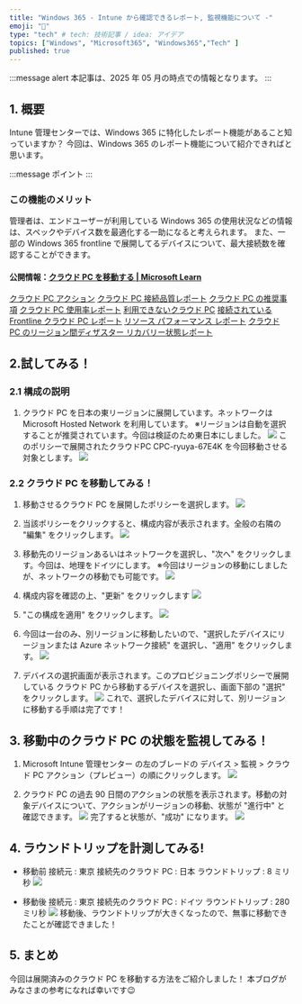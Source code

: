 ```yaml
---
title: "Windows 365 - Intune から確認できるレポート, 監視機能について -"
emoji: "🚁"
type: "tech" # tech: 技術記事 / idea: アイデア
topics: ["Windows", "Microsoft365", "Windows365","Tech" ]
published: true
---
```


:::message alert
本記事は、2025 年 05 月の時点での情報となります。
:::

## 1. 概要
Intune 管理センターでは、Windows 365 に特化したレポート機能があること知っていますか？
今回は、Windows 365 のレポート機能について紹介できればと思います。

:::message
ポイント 
:::

### この機能のメリット
管理者は、エンドユーザーが利用している Windows 365 の使用状況などの情報は、スペックやデバイス数を最適化する一助になると考えられます。
また、一部の Windows 365 frontline で展開してるデバイスについて、最大接続数を確認することができます。

#### 公開情報：[クラウド PC を移動する | Microsoft Learn ](https://learn.microsoft.com/ja-jp/windows-365/enterprise/move-cloud-pc)
[クラウド PC アクション](https://learn.microsoft.com/ja-jp/windows-365/enterprise/report-cloud-pc-actions)
[クラウド PC 接続品質レポート](https://learn.microsoft.com/ja-jp/windows-365/enterprise/report-cloud-pc-connection-quality)
[クラウド PC の推奨事項](https://learn.microsoft.com/ja-jp/windows-365/enterprise/report-cloud-pcs-not-available)
[クラウド PC 使用率レポート](https://learn.microsoft.com/ja-jp/windows-365/enterprise/report-cloud-pcs-not-available)
[利用できないクラウド PC](https://learn.microsoft.com/ja-jp/windows-365/enterprise/report-cloud-pcs-not-available)
[接続されている Frontline クラウド PC レポート](https://learn.microsoft.com/ja-jp/windows-365/enterprise/report-connected-frontline-cloud-pcs)
[リソース パフォーマンス レポート](https://learn.microsoft.com/ja-jp/windows-365/enterprise/report-resource-performance)
[クラウド PC のリージョン間ディザスター リカバリー状態レポート](https://learn.microsoft.com/ja-jp/windows-365/enterprise/cross-region-disaster-recovery-report)

## 2.試してみる！

### 2.1 構成の説明
1. クラウド PC を日本の東リージョンに展開しています。ネットワークは Microsoft Hosted Network を利用しています。
※リージョンは自動を選択することが推奨されています。今回は検証のため東日本にしました。
![](https://storage.googleapis.com/zenn-user-upload/c674c31754d6-20250520.png)
このポリシーで展開されたクラウドPC CPC-ryuya-67E4K を今回移動させる対象とします。
![](https://storage.googleapis.com/zenn-user-upload/a0dbb159b327-20250520.png)




### 2.2 クラウド PC を移動してみる！

1. 移動させるクラウド PC を展開したポリシーを選択します。
![](https://storage.googleapis.com/zenn-user-upload/b6bcfa264212-20250520.png)

2. 当該ポリシーをクリックすると、構成内容が表示されます。全般の右隣の "編集" をクリックします。
![](https://storage.googleapis.com/zenn-user-upload/0d81ba995a1e-20250520.png)


3. 移動先のリージョンあるいはネットワークを選択し、"次へ" をクリックします。今回は、地理をドイツにします。
※今回はリージョンの移動にしましたが、ネットワークの移動でも可能です。
![](https://storage.googleapis.com/zenn-user-upload/7ffae5d40d92-20250520.png)


4. 構成内容を確認の上、"更新" をクリックします
![](https://storage.googleapis.com/zenn-user-upload/5be94379ccf0-20250520.png)


5. "この構成を適用" をクリックします。
![](https://storage.googleapis.com/zenn-user-upload/2c9f828d8173-20250520.png)

6. 今回は一台のみ、別リージョンに移動したいので、"選択したデバイスにリージョンまたは Azure ネットワーク接続" を選択し、"適用" をクリックします。
![](https://storage.googleapis.com/zenn-user-upload/8d88e22bbe47-20250520.png)


7. デバイスの選択画面が表示されます。このプロビジョニングポリシーで展開している クラウド PC から移動するデバイスを選択し、画面下部の "選択" をクリックします。
![](https://storage.googleapis.com/zenn-user-upload/151146583cb9-20250520.png)
これで、選択したデバイスに対して、別リージョンに移動する手順は完了です！


## 3. 移動中のクラウド PC の状態を監視してみる！
1. Microsoft Intune 管理センター の左のブレードの デバイス > 監視 > クラウド PC アクション（プレビュー）の順にクリックします。
![](https://storage.googleapis.com/zenn-user-upload/8aee55451c73-20250520.png)


2. クラウド PC の過去 90 日間のアクションの状態を表示されます。移動の対象デバイスについて、アクションがリージョンの移動、状態が "進行中" と確認できます。
![](https://storage.googleapis.com/zenn-user-upload/945b10640b0f-20250520.png)
完了すると状態が、"成功" になります。
![](https://storage.googleapis.com/zenn-user-upload/ef4853d4ec90-20250520.png)


## 4. ラウンドトリップを計測してみる!

- 移動前
接続元 : 東京
接続先のクラウド PC : 日本
ラウンドトリップ : 8 ミリ秒
![](https://storage.googleapis.com/zenn-user-upload/ade62bbc2088-20250520.png)

- 移動後
接続元 : 東京
接続先のクラウド PC : ドイツ
ラウンドトリップ : 280 ミリ秒
![](https://storage.googleapis.com/zenn-user-upload/8ebd35208a64-20250520.png)
移動後、ラウンドトリップが大きくなったので、無事に移動できたことが確認できました！


## 5. まとめ
今回は展開済みのクラウド PC を移動する方法をご紹介しました！
本ブログがみなさまの参考になれば幸いです😉








